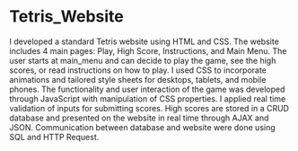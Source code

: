 # Tetris_Website

I developed a standard Tetris website using HTML and CSS. The website includes 4 main pages: Play, High Score, Instructions, and Main Menu. The user starts at main_menu and can decide to play the game, see the high scores, or read instructions on how to play. I used CSS to incorporate animations and tailored style sheets for desktops, tablets, and mobile phones. The functionality and user interaction of the game was developed through JavaScript with manipulation of CSS properties. I applied real time validation of inputs for submitting scores. High scores are stored in a CRUD database and presented on the website in real time through AJAX and JSON. Communication between database and website were done using SQL and HTTP Request.
